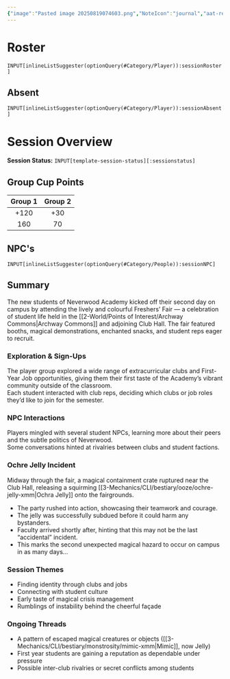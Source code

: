 ```yaml
---
{"image":"Pasted image 20250819074603.png","NoteIcon":"journal","aat-render-enabled":true,"fc-category":["Academy Event"],"fc-display-name":"Freshers Fair","sessionstatus":"Occurred","type":"Session Journal","sessionDate":"2025-07-19","players":7,"OneLiner":"Freshers Fair and Ochre Jelly","timelines":["journal"],"tags":["journal","#Category/Journal","nwa"],"obsidianUIMode":"preview","sessionRoster":["[[1-Party/Group 2/Cyinth Agora.md|Cyinth Agora]]","[[1-Party/Group 1/Guiloip Guhloo (Glue).md|Guiloip Guhloo (Glue)]]","[[1-Party/Group 1/Milfjord Goodleaf.md|Milfjord Goodleaf]]","[[1-Party/Group 1/Vigilius Palamas.md|Vigilius Palamas]]","[[1-Party/Group 2/Harry Blackstone.md|Harry Blackstone]]","[[1-Party/Group 2/Lyra Everlight.md|Lyra Everlight]]","[[1-Party/Group 1/Atudark.md|Atudark]]"],"sessionAbsent":["[[1-Party/Group 2/H'er.md|H'er]]"],"sessionNPC":null,"dg-publish":true,"dg-path":"Session Journals/2025-07-19 - Freshers Fair.md","permalink":"/session-journals/2025-07-19-freshers-fair/","dgPassFrontmatter":true,"updated":"2025-09-27T18:32:56.000+01:00"}
---
```



# Roster 



`INPUT[inlineListSuggester(optionQuery(#Category/Player)):sessionRoster]`
 

## Absent



`INPUT[inlineListSuggester(optionQuery(#Category/Player)):sessionAbsent]`
 

# Session Overview

**Session Status:** `INPUT[template-session-status][:sessionstatus]`

## Group Cup Points

| Group 1 | Group 2 |
| :-----: | :-----: |
|  +120   |   +30   |
|   160   |   70    |

## NPC's

`INPUT[inlineListSuggester(optionQuery(#Category/People)):sessionNPC]`

## Summary

The new students of Neverwood Academy kicked off their second day on campus by attending the lively and colourful Freshers’ Fair — a celebration of student life held in the [[2-World/Points of Interest/Archway Commons\|Archway Commons]] and adjoining Club Hall. The fair featured booths, magical demonstrations, enchanted snacks, and student reps eager to recruit.

### Exploration & Sign-Ups

The player group explored a wide range of extracurricular clubs and First-Year Job opportunities, giving them their first taste of the Academy’s vibrant community outside of the classroom.  
Each student interacted with club reps, deciding which clubs or job roles they’d like to join for the semester.

### NPC Interactions

Players mingled with several student NPCs, learning more about their peers and the subtle politics of Neverwood.  
Some conversations hinted at rivalries between clubs and student factions.

### Ochre Jelly Incident

Midway through the fair, a magical containment crate ruptured near the Club Hall, releasing a squirming [[3-Mechanics/CLI/bestiary/ooze/ochre-jelly-xmm\|Ochra Jelly]] onto the fairgrounds.

* The party rushed into action, showcasing their teamwork and courage.  
* The jelly was successfully subdued before it could harm any bystanders.  
* Faculty arrived shortly after, hinting that this may not be the last “accidental” incident.  
* This marks the second unexpected magical hazard to occur on campus in as many days…

### Session Themes

* Finding identity through clubs and jobs  
* Connecting with student culture  
* Early taste of magical crisis management  
* Rumblings of instability behind the cheerful façade

### Ongoing Threads

* A pattern of escaped magical creatures or objects ([[3-Mechanics/CLI/bestiary/monstrosity/mimic-xmm\|Mimic]], now Jelly)  
* First year students are gaining a reputation as dependable under pressure  
* Possible inter-club rivalries or secret conflicts among students